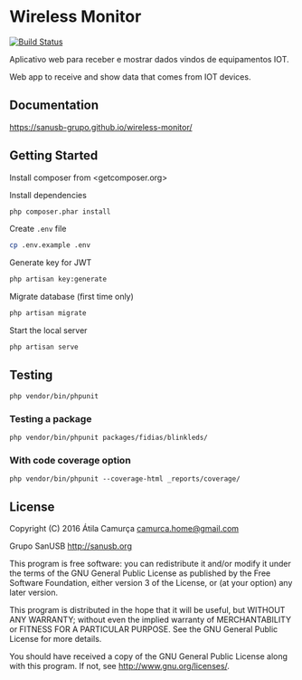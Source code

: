 # Wireless Monitor

[![Build Status](https://travis-ci.org/SanUSB-grupo/wireless-monitor.svg?branch=master)](https://travis-ci.org/SanUSB-grupo/wireless-monitor)

Aplicativo web para receber e mostrar dados vindos de equipamentos IOT.

Web app to receive and show data that comes from IOT devices.

## Documentation

<https://sanusb-grupo.github.io/wireless-monitor/>

## Getting Started

Install composer from <getcomposer.org>

Install dependencies

~~~bash
php composer.phar install
~~~

Create `.env` file

~~~bash
cp .env.example .env
~~~

Generate key for JWT

~~~bash
php artisan key:generate
~~~

Migrate database (first time only)

~~~bash
php artisan migrate
~~~

Start the local server

~~~bash
php artisan serve
~~~

## Testing

`php vendor/bin/phpunit`

### Testing a package

`php vendor/bin/phpunit packages/fidias/blinkleds/`

### With code coverage option

`php vendor/bin/phpunit --coverage-html _reports/coverage/`

## License

Copyright (C) 2016 Átila Camurça <camurca.home@gmail.com>

Grupo SanUSB <http://sanusb.org>

This program is free software: you can redistribute it and/or modify
it under the terms of the GNU General Public License as published by
the Free Software Foundation, either version 3 of the License, or
(at your option) any later version.

This program is distributed in the hope that it will be useful,
but WITHOUT ANY WARRANTY; without even the implied warranty of
MERCHANTABILITY or FITNESS FOR A PARTICULAR PURPOSE.  See the
GNU General Public License for more details.

You should have received a copy of the GNU General Public License
along with this program.  If not, see <http://www.gnu.org/licenses/>.
